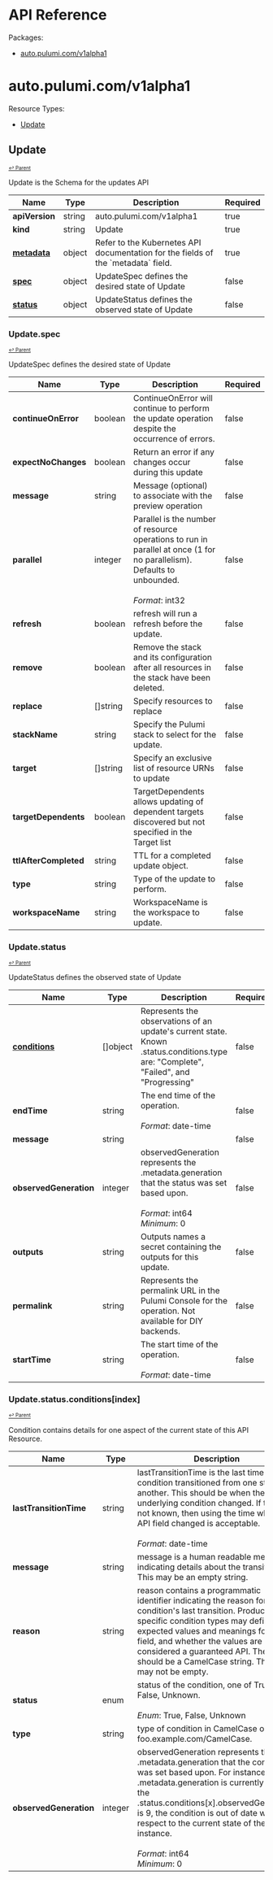 # API Reference

Packages:

- [auto.pulumi.com/v1alpha1](#autopulumicomv1alpha1)

# auto.pulumi.com/v1alpha1

Resource Types:

- [Update](#update)




## Update
<sup><sup>[↩ Parent](#autopulumicomv1alpha1 )</sup></sup>






Update is the Schema for the updates API

<table>
    <thead>
        <tr>
            <th>Name</th>
            <th>Type</th>
            <th>Description</th>
            <th>Required</th>
        </tr>
    </thead>
    <tbody><tr>
      <td><b>apiVersion</b></td>
      <td>string</td>
      <td>auto.pulumi.com/v1alpha1</td>
      <td>true</td>
      </tr>
      <tr>
      <td><b>kind</b></td>
      <td>string</td>
      <td>Update</td>
      <td>true</td>
      </tr>
      <tr>
      <td><b><a href="https://kubernetes.io/docs/reference/generated/kubernetes-api/v1.20/#objectmeta-v1-meta">metadata</a></b></td>
      <td>object</td>
      <td>Refer to the Kubernetes API documentation for the fields of the `metadata` field.</td>
      <td>true</td>
      </tr><tr>
        <td><b><a href="#updatespec">spec</a></b></td>
        <td>object</td>
        <td>
          UpdateSpec defines the desired state of Update<br/>
        </td>
        <td>false</td>
      </tr><tr>
        <td><b><a href="#updatestatus">status</a></b></td>
        <td>object</td>
        <td>
          UpdateStatus defines the observed state of Update<br/>
        </td>
        <td>false</td>
      </tr></tbody>
</table>


### Update.spec
<sup><sup>[↩ Parent](#update)</sup></sup>



UpdateSpec defines the desired state of Update

<table>
    <thead>
        <tr>
            <th>Name</th>
            <th>Type</th>
            <th>Description</th>
            <th>Required</th>
        </tr>
    </thead>
    <tbody><tr>
        <td><b>continueOnError</b></td>
        <td>boolean</td>
        <td>
          ContinueOnError will continue to perform the update operation despite the
occurrence of errors.<br/>
        </td>
        <td>false</td>
      </tr><tr>
        <td><b>expectNoChanges</b></td>
        <td>boolean</td>
        <td>
          Return an error if any changes occur during this update<br/>
        </td>
        <td>false</td>
      </tr><tr>
        <td><b>message</b></td>
        <td>string</td>
        <td>
          Message (optional) to associate with the preview operation<br/>
        </td>
        <td>false</td>
      </tr><tr>
        <td><b>parallel</b></td>
        <td>integer</td>
        <td>
          Parallel is the number of resource operations to run in parallel at once
(1 for no parallelism). Defaults to unbounded.<br/>
          <br/>
            <i>Format</i>: int32<br/>
        </td>
        <td>false</td>
      </tr><tr>
        <td><b>refresh</b></td>
        <td>boolean</td>
        <td>
          refresh will run a refresh before the update.<br/>
        </td>
        <td>false</td>
      </tr><tr>
        <td><b>remove</b></td>
        <td>boolean</td>
        <td>
          Remove the stack and its configuration after all resources in the stack
have been deleted.<br/>
        </td>
        <td>false</td>
      </tr><tr>
        <td><b>replace</b></td>
        <td>[]string</td>
        <td>
          Specify resources to replace<br/>
        </td>
        <td>false</td>
      </tr><tr>
        <td><b>stackName</b></td>
        <td>string</td>
        <td>
          Specify the Pulumi stack to select for the update.<br/>
        </td>
        <td>false</td>
      </tr><tr>
        <td><b>target</b></td>
        <td>[]string</td>
        <td>
          Specify an exclusive list of resource URNs to update<br/>
        </td>
        <td>false</td>
      </tr><tr>
        <td><b>targetDependents</b></td>
        <td>boolean</td>
        <td>
          TargetDependents allows updating of dependent targets discovered but not
specified in the Target list<br/>
        </td>
        <td>false</td>
      </tr><tr>
        <td><b>ttlAfterCompleted</b></td>
        <td>string</td>
        <td>
          TTL for a completed update object.<br/>
        </td>
        <td>false</td>
      </tr><tr>
        <td><b>type</b></td>
        <td>string</td>
        <td>
          Type of the update to perform.<br/>
        </td>
        <td>false</td>
      </tr><tr>
        <td><b>workspaceName</b></td>
        <td>string</td>
        <td>
          WorkspaceName is the workspace to update.<br/>
        </td>
        <td>false</td>
      </tr></tbody>
</table>


### Update.status
<sup><sup>[↩ Parent](#update)</sup></sup>



UpdateStatus defines the observed state of Update

<table>
    <thead>
        <tr>
            <th>Name</th>
            <th>Type</th>
            <th>Description</th>
            <th>Required</th>
        </tr>
    </thead>
    <tbody><tr>
        <td><b><a href="#updatestatusconditionsindex">conditions</a></b></td>
        <td>[]object</td>
        <td>
          Represents the observations of an update's current state.
Known .status.conditions.type are: "Complete", "Failed", and "Progressing"<br/>
        </td>
        <td>false</td>
      </tr><tr>
        <td><b>endTime</b></td>
        <td>string</td>
        <td>
          The end time of the operation.<br/>
          <br/>
            <i>Format</i>: date-time<br/>
        </td>
        <td>false</td>
      </tr><tr>
        <td><b>message</b></td>
        <td>string</td>
        <td>
          <br/>
        </td>
        <td>false</td>
      </tr><tr>
        <td><b>observedGeneration</b></td>
        <td>integer</td>
        <td>
          observedGeneration represents the .metadata.generation that the status was set based upon.<br/>
          <br/>
            <i>Format</i>: int64<br/>
            <i>Minimum</i>: 0<br/>
        </td>
        <td>false</td>
      </tr><tr>
        <td><b>outputs</b></td>
        <td>string</td>
        <td>
          Outputs names a secret containing the outputs for this update.<br/>
        </td>
        <td>false</td>
      </tr><tr>
        <td><b>permalink</b></td>
        <td>string</td>
        <td>
          Represents the permalink URL in the Pulumi Console for the operation. Not available for DIY backends.<br/>
        </td>
        <td>false</td>
      </tr><tr>
        <td><b>startTime</b></td>
        <td>string</td>
        <td>
          The start time of the operation.<br/>
          <br/>
            <i>Format</i>: date-time<br/>
        </td>
        <td>false</td>
      </tr></tbody>
</table>


### Update.status.conditions[index]
<sup><sup>[↩ Parent](#updatestatus)</sup></sup>



Condition contains details for one aspect of the current state of this API Resource.

<table>
    <thead>
        <tr>
            <th>Name</th>
            <th>Type</th>
            <th>Description</th>
            <th>Required</th>
        </tr>
    </thead>
    <tbody><tr>
        <td><b>lastTransitionTime</b></td>
        <td>string</td>
        <td>
          lastTransitionTime is the last time the condition transitioned from one status to another.
This should be when the underlying condition changed.  If that is not known, then using the time when the API field changed is acceptable.<br/>
          <br/>
            <i>Format</i>: date-time<br/>
        </td>
        <td>true</td>
      </tr><tr>
        <td><b>message</b></td>
        <td>string</td>
        <td>
          message is a human readable message indicating details about the transition.
This may be an empty string.<br/>
        </td>
        <td>true</td>
      </tr><tr>
        <td><b>reason</b></td>
        <td>string</td>
        <td>
          reason contains a programmatic identifier indicating the reason for the condition's last transition.
Producers of specific condition types may define expected values and meanings for this field,
and whether the values are considered a guaranteed API.
The value should be a CamelCase string.
This field may not be empty.<br/>
        </td>
        <td>true</td>
      </tr><tr>
        <td><b>status</b></td>
        <td>enum</td>
        <td>
          status of the condition, one of True, False, Unknown.<br/>
          <br/>
            <i>Enum</i>: True, False, Unknown<br/>
        </td>
        <td>true</td>
      </tr><tr>
        <td><b>type</b></td>
        <td>string</td>
        <td>
          type of condition in CamelCase or in foo.example.com/CamelCase.<br/>
        </td>
        <td>true</td>
      </tr><tr>
        <td><b>observedGeneration</b></td>
        <td>integer</td>
        <td>
          observedGeneration represents the .metadata.generation that the condition was set based upon.
For instance, if .metadata.generation is currently 12, but the .status.conditions[x].observedGeneration is 9, the condition is out of date
with respect to the current state of the instance.<br/>
          <br/>
            <i>Format</i>: int64<br/>
            <i>Minimum</i>: 0<br/>
        </td>
        <td>false</td>
      </tr></tbody>
</table>